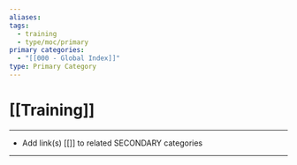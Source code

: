 ```yaml
---
aliases:
tags:
  - training
  - type/moc/primary
primary categories:
  - "[[000 - Global Index]]"
type: Primary Category
---
```

# [[Training]]

***

* Add link(s) [[]] to related SECONDARY categories

***
